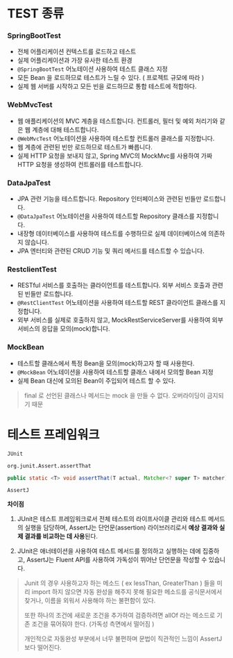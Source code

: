 # TEST 종류 

### SpringBootTest
- 전체 어플리케이션 컨텍스트를 로드하고 테스트
- 실제 어플리케이션과 가장 유사한 테스트 환경 
- `@SpringBootTest` 어노테이션 사용하여 테스트 클래스 지정 
- 모든 Bean 을 로드하므로 테스트가 느릴 수 있다. ( 프로젝트 규모에 따라 )
- 실제 웹 서버를 시작하고 모든 빈을 로드하므로 통합 테스트에 적합하다. 
### WebMvcTest
- 웹 애플리케이션의 MVC 계층을 테스트합니다. 컨트롤러, 필터 및 예외 처리기와 같은 웹 계층에 대해 테스트합니다.
- `@WebMvcTest` 어노테이션을 사용하여 테스트할 컨트롤러 클래스를 지정합니다.
- 웹 계층에 관련된 빈만 로드하므로 테스트가 빠릅니다.
- 실제 HTTP 요청을 보내지 않고, Spring MVC의 MockMvc를 사용하여 가짜 HTTP 요청을 생성하여 컨트롤러를 테스트합니다.
### DataJpaTest
- JPA 관련 기능을 테스트합니다. Repository 인터페이스와 관련된 빈들만 로드합니다.
- `@DataJpaTest` 어노테이션을 사용하여 테스트할 Repository 클래스를 지정합니다.
- 내장형 데이터베이스를 사용하여 테스트를 수행하므로 실제 데이터베이스에 의존하지 않습니다.
- JPA 엔터티와 관련된 CRUD 기능 및 쿼리 메서드를 테스트할 수 있습니다.
### RestclientTest
- RESTful 서비스를 호출하는 클라이언트를 테스트합니다. 외부 서비스 호출과 관련된 빈들만 로드합니다.
- `@RestClientTest` 어노테이션을 사용하여 테스트할 REST 클라이언트 클래스를 지정합니다.
- 외부 서비스를 실제로 호출하지 않고, MockRestServiceServer를 사용하여 외부 서비스의 응답을 모의(mock)합니다.
### MockBean
- 테스트할 클래스에서 특정 Bean을 모의(mock)하고자 할 때 사용한다.
- `@MockBean` 어노테이션을 사용하여 테스트할 클래스 내에서 모의할 Bean 지정 
- 실제 Bean 대신에 모의된 Bean이 주입되어 테스트 할 수 있다. 
> final 로 선언된 클래스나 메서드는 mock 을 만들 수 없다. 오버라이딩이 금지되기 때문 







# 테스트 프레임워크 

`JUnit` 

`org.junit.Assert.assertThat`
```java
public static <T> void assertThat(T actual, Matcher<? super T> matcher)
```

`AssertJ`

**차이점**

1. JUnit은 테스트 프레임워크로서 전체 테스트의 라이프사이클 관리와 테스트 메서드의 실행을 담당하며, AssertJ는 단언문(assertion) 라이브러리로서 **예상 결과와 실제 결과를 비교하는 데 사용**된다.

2. JUnit은 애너테이션을 사용하여 테스트 메서드를 정의하고 실행하는 데에 집중하고, AssertJ는 Fluent API를 사용하여 가독성이 뛰어난 단언문을 작성할 수 있습니다.

> Junit 의 경우 사용하고자 하는 메소드 ( ex lessThan, GreaterThan ) 들을 미리 import 하지 않으면 자동 완성을 해주지 못해 필요한 메소드를 공식문서에서 찾거나, 이름을 외워서 사용해야 하는 불편함이 있다. 
> 
> 또한 하나의 조건에 새로운 조건을 추가하여 검증하려면 allOf 라는 메소드로 기존 조건을 묶어줘야 한다. 
> (가독성 측면에서 떨어짐 )
> 
> 개인적으로 자동완성 부분에서 너무 불편하며 문법이 직관적인 느낌이 AssertJ보다 떨어진다.




